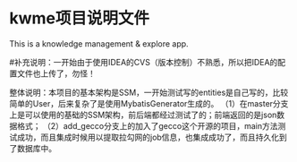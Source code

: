 # kwme项目说明文件
This is a knowledge management & explore app.

#补充说明：一开始由于使用IDEA的CVS（版本控制）不熟悉，所以把IDEA的配置文件也上传了，勿怪！

整体说明：本项目的基本架构是SSM，一开始测试写的entities是自己写的，比较简单的User，后来复杂了是使用MybatisGenerator生成的。
（1）在master分支上是可以使用的基础的SSM架构，前后端都经过测试了的；前端返回的是json数据格式；
（2）add_gecco分支上的加入了gecco这个开源的项目，main方法测试成功，而且集成时候用以提取拉勾网的job信息，也集成成功了，而且持久化到了数据库中。
